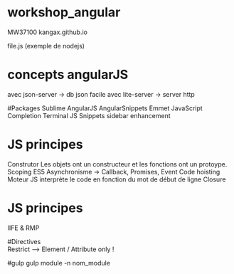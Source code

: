 # workshop_angular
MW37100
kangax.github.io

file.js (exemple de nodejs)

# concepts angularJS

avec json-server -> db json facile
avec lite-server -> server http 

#Packages Sublime
AngularJS
AngularSnippets
Emmet
JavaScript Completion
Terminal
JS Snippets
sidebar enhancement


# JS principes

Construtor
    Les objets ont un constructeur et les fonctions ont un protoype.
Scoping ES5
Asynchronisme -> Callback, Promises, Event
Code hoisting 
	Moteur JS interprète le code en fonction du mot de début de ligne
Closure

# JS principes
IIFE & RMP 

#Directives  
Restrict --> Element / Attribute only !

#gulp
gulp module -n nom_module